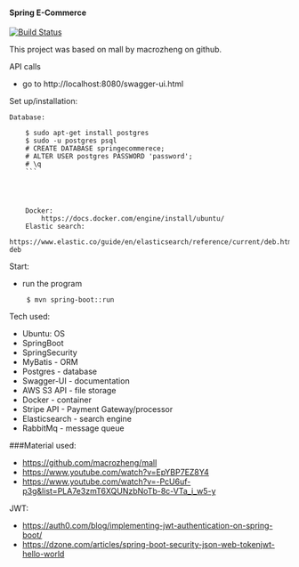 #### Spring E-Commerce 
[![Build Status](https://travis-ci.com/JunChen22/Spring-E-commerce.svg?branch=master)](https://travis-ci.com/JunChen22/Spring-E-commerce)

This project was based on mall by macrozheng on github.


API calls

 - go to http://localhost:8080/swagger-ui.html




Set up/installation:


	Database:

		$ sudo apt-get install postgres
     	$ sudo -u postgres psql
     	# CREATE DATABASE springecommerece;
        # ALTER USER postgres PASSWORD 'password';
        # \q
    	```




    	Docker:
            https://docs.docker.com/engine/install/ubuntu/
    	Elastic search:
            https://www.elastic.co/guide/en/elasticsearch/reference/current/deb.html#install-deb


Start:
- run the program
    ```
     $ mvn spring-boot::run
    ```

Tech used:
- Ubuntu: OS
- SpringBoot
- SpringSecurity
- MyBatis - ORM
- Postgres - database
- Swagger-UI - documentation
- AWS S3 API - file storage
- Docker - container
- Stripe API - Payment Gateway/processor
- Elasticsearch - search engine 
- RabbitMq - message queue

###Material used:
- https://github.com/macrozheng/mall
- https://www.youtube.com/watch?v=EpYBP7EZ8Y4
- https://www.youtube.com/watch?v=-PcU6uf-p3g&list=PLA7e3zmT6XQUNzbNoTb-8c-VTa_i_w5-y

JWT:
- https://auth0.com/blog/implementing-jwt-authentication-on-spring-boot/
- https://dzone.com/articles/spring-boot-security-json-web-tokenjwt-hello-world